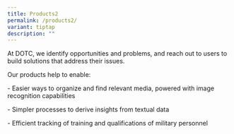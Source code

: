 ```yaml
---
title: Products2
permalink: /products2/
variant: tiptap
description: ""
---
```

<p>At DOTC, we identify opportunities and problems, and reach out to users
to build solutions that address their issues.</p>
<p>Our products help to enable:</p>
<p>- Easier ways to organize and find relevant media, powered with image
recognition capabilities</p>
<p>- Simpler processes to derive insights from textual data</p>
<p>- Efficient tracking of training and qualifications of military personnel</p>